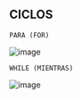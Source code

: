 ## CICLOS
    PARA (FOR)
![image](https://user-images.githubusercontent.com/113805099/196008736-e86e7744-b82d-4deb-8bdf-840524b884ab.png)

    WHILE (MIENTRAS)
![image](https://user-images.githubusercontent.com/113805099/196009092-685c1b94-2256-48a1-9450-cde936fb6ce1.png)
